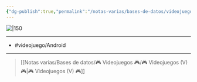 ```yaml
---
{"dg-publish":true,"permalink":"/notas-varias/bases-de-datos/videojuegos/v-pou/"}
---
```



![|150](https://images.igdb.com/igdb/image/upload/t_cover_big/co4apd.jpg)

---

- #videojuego/Android 

---

> [[Notas varias/Bases de datos/🎮 Videojuegos 🎮/🎮 Videojuegos (V) 🎮\|🎮 Videojuegos (V) 🎮]]